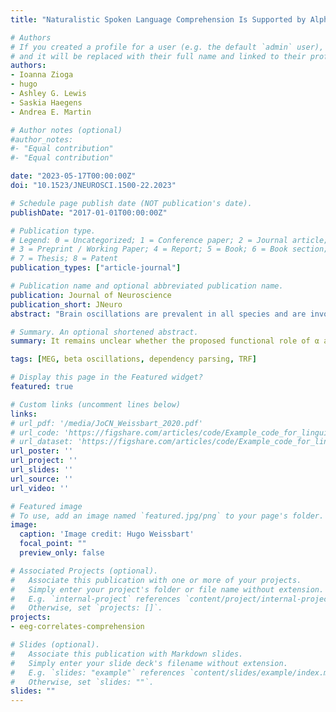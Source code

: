 ```yaml
---
title: "Naturalistic Spoken Language Comprehension Is Supported by Alpha and Beta Oscillations"

# Authors
# If you created a profile for a user (e.g. the default `admin` user), write the username (folder name) here 
# and it will be replaced with their full name and linked to their profile.
authors:
- Ioanna Zioga
- hugo
- Ashley G. Lewis
- Saskia Haegens
- Andrea E. Martin

# Author notes (optional)
#author_notes:
#- "Equal contribution"
#- "Equal contribution"

date: "2023-05-17T00:00:00Z"
doi: "10.1523/JNEUROSCI.1500-22.2023"

# Schedule page publish date (NOT publication's date).
publishDate: "2017-01-01T00:00:00Z"

# Publication type.
# Legend: 0 = Uncategorized; 1 = Conference paper; 2 = Journal article;
# 3 = Preprint / Working Paper; 4 = Report; 5 = Book; 6 = Book section;
# 7 = Thesis; 8 = Patent
publication_types: ["article-journal"]

# Publication name and optional abbreviated publication name.
publication: Journal of Neuroscience
publication_short: JNeuro
abstract: "Brain oscillations are prevalent in all species and are involved in numerous perceptual operations. α oscillations are thought to facilitate processing through the inhibition of task-irrelevant networks, while β oscillations are linked to the putative reactivation of content representations. Can the proposed functional role of α and β oscillations be generalized from low-level operations to higher-level cognitive processes? Here we address this question focusing on naturalistic spoken language comprehension. Twenty-two (18 female) Dutch native speakers listened to stories in Dutch and French while MEG was recorded. We used dependency parsing to identify three dependency states at each word: the number of (1) newly opened dependencies, (2) dependencies that remained open, and (3) resolved dependencies. We then constructed forward models to predict α and β power from the dependency features. Results showed that dependency features predict α and β power in language-related regions beyond low-level linguistic features. Left temporal, fundamental language regions are involved in language comprehension in α, while frontal and parietal, higher-order language regions, and motor regions are involved in β. Critically, α- and β-band dynamics seem to subserve language comprehension tapping into syntactic structure building and semantic composition by providing low-level mechanistic operations for inhibition and reactivation processes. Because of the temporal similarity of the α-β responses, their potential functional dissociation remains to be elucidated. Overall, this study sheds light on the role of α and β oscillations during naturalistic spoken language comprehension, providing evidence for the generalizability of these dynamics from perceptual to complex linguistic processes."

# Summary. An optional shortened abstract.
summary: It remains unclear whether the proposed functional role of α and β oscillations in perceptual and motor function is generalizable to higher-level cognitive processes, such as spoken language comprehension. We found that syntactic features predict α and β power in language-related regions beyond low-level linguistic features when listening to naturalistic speech in a known language. We offer experimental findings that integrate a neuroscientific framework on the role of brain oscillations as “building blocks” with spoken language comprehension. This supports the view of a domain-general role of oscillations across the hierarchy of cognitive functions, from low-level sensory operations to abstract linguistic processes.

tags: [MEG, beta oscillations, dependency parsing, TRF]

# Display this page in the Featured widget?
featured: true

# Custom links (uncomment lines below)
links:
# url_pdf: '/media/JoCN_Weissbart_2020.pdf'
# url_code: 'https://figshare.com/articles/code/Example_code_for_linguistic_TRFs_in_delta_band/9034481/3'
# url_dataset: 'https://figshare.com/articles/code/Example_code_for_linguistic_TRFs_in_delta_band/9034481/3'
url_poster: ''
url_project: ''
url_slides: ''
url_source: ''
url_video: ''

# Featured image
# To use, add an image named `featured.jpg/png` to your page's folder. 
image:
  caption: 'Image credit: Hugo Weissbart'
  focal_point: ""
  preview_only: false

# Associated Projects (optional).
#   Associate this publication with one or more of your projects.
#   Simply enter your project's folder or file name without extension.
#   E.g. `internal-project` references `content/project/internal-project/index.md`.
#   Otherwise, set `projects: []`.
projects:
- eeg-correlates-comprehension

# Slides (optional).
#   Associate this publication with Markdown slides.
#   Simply enter your slide deck's filename without extension.
#   E.g. `slides: "example"` references `content/slides/example/index.md`.
#   Otherwise, set `slides: ""`.
slides: ""
---
```

